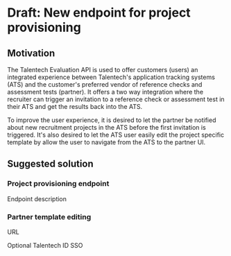 # Draft: New endpoint for project provisioning

## Motivation
The Talentech Evaluation API is used to offer customers (users) an integrated experience between Talentech's application tracking systems (ATS) and the customer's preferred vendor of reference checks and assessment tests (partner). It offers a two way integration where the recruiter can trigger an invitation to a reference check or assessment test in their ATS and get the results back into the ATS. 

To improve the user experience, it is desired to let the partner be notified about new recruitment projects in the ATS before the first invitation is triggered. It's also desired to let the ATS user easily edit the project specific template by allow the user to navigate from the ATS to the partner UI.


## Suggested solution

### Project provisioning endpoint

Endpoint description

### Partner template editing

URL

Optional Talentech ID SSO

